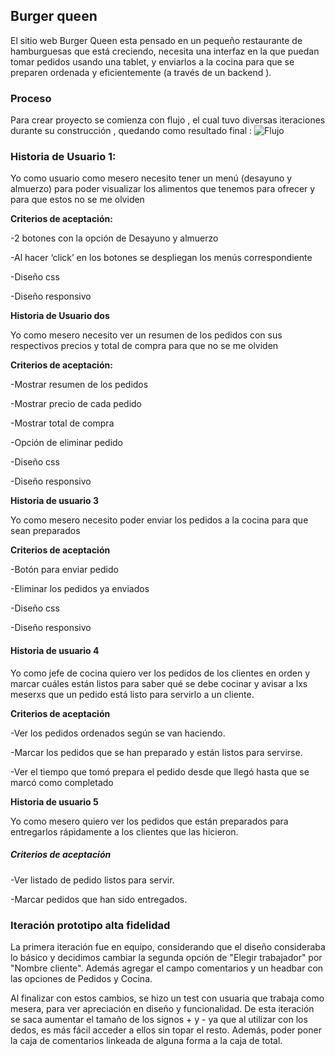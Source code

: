 ## Burger queen

El sitio web Burger Queen esta pensado en un pequeño restaurante de hamburguesas que está creciendo, necesita una interfaz en la que puedan tomar pedidos usando una tablet, y enviarlos a la cocina para que se preparen ordenada y eficientemente (a través de un backend ).

### Proceso
Para crear proyecto se comienza con flujo , el cual tuvo diversas iteraciones durante su construcción , quedando como resultado final :
![Flujo](https://i.ibb.co/QpZTHyX/flujo-burger-queen.png)
 
### Historia de Usuario 1:

Yo como usuario como mesero necesito tener un menú (desayuno y almuerzo) para poder visualizar los alimentos que tenemos para ofrecer y para que estos no se me olviden

**Criterios de aceptación:**

-2 botones con la opción de Desayuno y almuerzo

-Al hacer ‘click’ en los botones se despliegan los menús correspondiente

-Diseño css

-Diseño responsivo


**Historia de Usuario dos**

Yo como mesero necesito ver un resumen de los pedidos con sus respectivos precios y total de compra para que no se me olviden

**Criterios de aceptación:**

-Mostrar resumen de los pedidos

-Mostrar precio de cada pedido

-Mostrar total de compra

-Opción de eliminar pedido

-Diseño css

-Diseño responsivo

**Historia de usuario 3**

Yo como mesero necesito poder enviar los pedidos a la cocina para que sean preparados

**Criterios de aceptación**

-Botón para enviar pedido

-Eliminar los pedidos ya enviados

-Diseño css

-Diseño responsivo


#### Historia de usuario 4

Yo como jefe de cocina quiero ver los pedidos de los clientes en orden y marcar cuáles están listos para saber qué se debe cocinar y avisar a lxs meserxs que un pedido está listo para servirlo a un cliente.

**Criterios de aceptación**

-Ver los pedidos ordenados según se van haciendo.

-Marcar los pedidos que se han preparado y están listos para servirse.

-Ver el tiempo que tomó prepara el pedido desde que llegó hasta que se marcó como completado


**Historia de usuario 5**

Yo como mesero quiero ver los pedidos que están preparados para entregarlos rápidamente a los clientes que las hicieron.

##### Criterios de aceptación

-Ver listado de pedido listos para servir.

-Marcar pedidos que han sido entregados.

 
### Iteración prototipo alta fidelidad

La primera iteración fue en equipo, considerando que el diseño consideraba lo básico y decidimos cambiar la segunda opción de "Elegir trabajador" por "Nombre cliente". Además agregar el campo comentarios y un headbar con las opciones de Pedidos y Cocina.

Al finalizar con estos cambios, se hizo un test con usuaria que trabaja como mesera, para ver apreciación en diseño y funcionalidad. De esta iteración se saca aumentar el tamaño de los signos + y - ya que al utilizar con los dedos, es más fácil acceder a ellos sin topar el resto. Además, poder poner la caja de comentarios linkeada de alguna forma a la caja de total.

